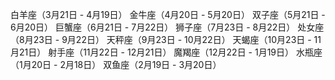 白羊座（3月21日 - 4月19日）
金牛座（4月20日 - 5月20日）
双子座（5月21日 - 6月20日）
巨蟹座（6月21日 - 7月22日）
狮子座（7月23日 - 8月22日）
处女座（8月23日 - 9月22日）
天秤座（9月23日 - 10月22日）
天蝎座（10月23日 - 11月21日）
射手座（11月22日 - 12月21日）
魔羯座（12月22日 - 1月19日）
水瓶座（1月20日 - 2月18日）
双鱼座（2月19日 - 3月20日）